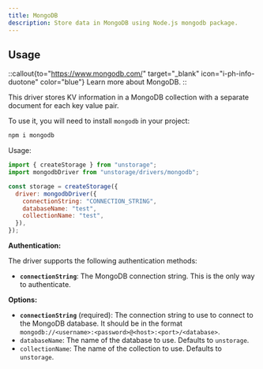 ```yaml
---
title: MongoDB
description: Store data in MongoDB using Node.js mongodb package.
---
```


## Usage

::callout{to="https://www.mongodb.com/" target="_blank" icon="i-ph-info-duotone" color="blue"}
Learn more about MongoDB.
::

This driver stores KV information in a MongoDB collection with a separate document for each key value pair.

To use it, you will need to install `mongodb` in your project:

```bash [Terminal]
npm i mongodb
```

Usage:

```js
import { createStorage } from "unstorage";
import mongodbDriver from "unstorage/drivers/mongodb";

const storage = createStorage({
  driver: mongodbDriver({
    connectionString: "CONNECTION_STRING",
    databaseName: "test",
    collectionName: "test",
  }),
});
```

**Authentication:**

The driver supports the following authentication methods:

- **`connectionString`**: The MongoDB connection string. This is the only way to authenticate.

**Options:**

- **`connectionString`** (required): The connection string to use to connect to the MongoDB database. It should be in the format `mongodb://<username>:<password>@<host>:<port>/<database>`.
- `databaseName`: The name of the database to use. Defaults to `unstorage`.
- `collectionName`: The name of the collection to use. Defaults to `unstorage`.
